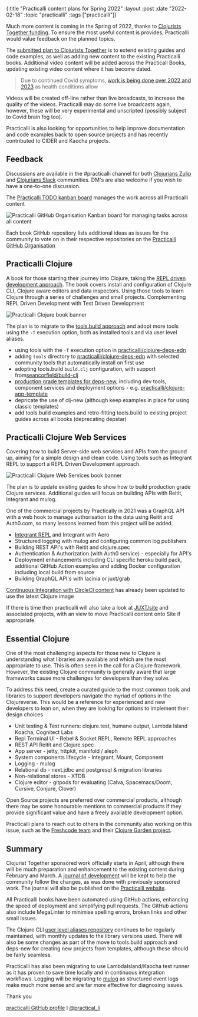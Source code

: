 {:title "Practicalli content plans for Spring 2022"
:layout :post
:date "2022-02-18"
:topic "practicalli"
:tags  ["practicalli"]}


Much more content is coming in the Spring of 2022, thanks to [Clojurists Together funding](https://www.clojuriststogether.org/news/q1-2022-funding-announcement/).  To ensure the most useful content is provides, Practicalli would value feedback on the planned topics.

The [submitted plan to Clojurists Together](https://www.clojuriststogether.org/news/q1-2022-funding-announcement/) is to extend existing guides and code examples, as well as adding new content to the existing Practicalli books.  Additional video content will be added across the Practicall Books, updating existing video content where it has become dated.

> Due to continued Covid symptoms, [work is being done over 2022 and 2023](https://github.com/practicalli/clojurists-together-journal/blob/summer-2022/2022-2023-updates.md) as health conditions allow

Videos will be created off-line rather than live broadcasts, to increase the quality of the videos.  Practicalli may do some live broadcasts again, however, these will be very experimental and unscripted (possibly subject to Covid brain fog too).

Practicalli is also looking for opportunities to help improve documentation and code examples back to open source projects and has recently contributed to CIDER and Kaocha projects.

<!-- more -->

## Feedback

Discussions are available in the #practicalli channel for both [Clojurians Zulip](https://clojurians.zulipchat.com/#narrow/stream/practicalli) and [Clojurians Slack](https://clojurians.slack.com/messages/practicalli) communities.  DM's are also welcome if you wish to have a one-to-one discussion.

The [Practicalli TODO kanban board](https://github.com/orgs/practicalli/projects/2/ "GitHub Project Kanban board") manages the work across all Practicalli content

![Practicalli GitHub Organisation Kanban board for managing tasks across all content](https://raw.githubusercontent.com/practicalli/graphic-design/live/github/practicalli-organisation-github-kanban-board.png)

Each book GitHub repository lists additional ideas as issues for the community to vote on in their respective repositories on the [Practicalli GitHub Organisation](https://github.com/practicalli/)


## Practicalli Clojure

A book for those starting their journey into Clojure, taking the [REPL driven development approach](https://practical.li/clojure/repl-driven-development.html).  The book covers install and configuration of Clojure CLI, Clojure aware editors and data inspectors.  Using those tools to learn Clojure through a series of challenges and small projects.  Complementing REPL Driven Development with Test Driven Development

![Practicalli Clojure book banner](https://raw.githubusercontent.com/practicalli/graphic-design/live/book-covers/practicalli-clojure-book-banner.png)

The plan is to migrate to the [tools.build approach](https://clojure.org/guides/tools_build) and adopt more tools using the `-T` execution option, both as installed tools and via user level aliases.

* using tools with the `-T` execution option in [practicalli/clojure-deps-edn](https://github.com/practicalli/clojure-deps-edn)
* adding `tools` directory to [practicalli/clojure-deps-edn](https://github.com/practicalli/clojure-deps-edn) with selected community tools that automatically install on first use
* adopting tools.build `build.clj` configuration, with support from[seancorfield/build-clj](https://github.com/seancorfield/build-clj)
* [production grade templates for deps-new](https://github.com/practicalli/clojure/issues/404), including dev tools, component services and deployment options - e.g. [practicalli/clojure-app-template](https://github.com/practicalli/clojure-app-template)
* depricate the use of clj-new (although keep examples in place for using classic templates)
* add tools.build examples and retro-fitting tools.build to existing project guides across all books (deprecating depstar)


## Practicalli Clojure Web Services

Covering how to build Server-side web services and APIs from the ground up, aiming for a simple design and clean code.  Using tools such as Integrant REPL to support a REPL Driven Development approach.

![Practicalli Clojure Web Services book banner](https://raw.githubusercontent.com/practicalli/graphic-design/live/book-covers/practicalli-clojure-web-services-book-banner.png)

The plan is to update existing guides to show how to build production grade Clojure services.  Additional guides will focus on building APIs with Reitit, Integrant and mulog.

One of the commercial projects by Practically in 2021 was a GraphQL API with a web hook to manage authorisation to the data using Reitit and Auth0.com, so many lessons learned from this project will be added.

* [Integrant REPL](https://practical.li/clojure-web-services/repl-driven-development/integrant-repl/) and Integrant with Aero
* Structured logging with mulog and configuring common log publishers
* Building REST API's with Reitit and clojure.spec
* Authentication & Authorization (with Auth0 service) - especially for API's
* Deployment enhancements including CLI specific heroku build pack, additional GitHub Action examples and adding Docker configuration including local build from source
* Building GraphQL API's with lacinia or juxt/grab

[Continuous Integration with CircleCI content](https://practical.li/clojure/continuous-integration/circle-ci/) has already been updated to use the latest Clojure image

If there is time then practicalli will also take a look at [JUXT/site](https://github.com/juxt/site) and associated projects, with an view to move Practicalli content onto Site if appropriate.


## Essential Clojure

One of the most challenging aspects for those new to Clojure is understanding what libraries are available and which are the most appropriate to use.  This is often seen in the call for a Clojure framework.  However, the existing Clojure community is generally aware that large frameworks cause more challenges for developers than they solve.

To address this need, create a curated guide to the most common tools and libraries to support developers navigate the myriad of options in the Clojureverse.  This would be a reference for experienced and new developers to lean on, when they are looking for options to implement their design choices

* Unit testing & Test runners: clojure.test, humane output, Lambda Island Koacha, Cognitect Labs
* Repl Terminal UI - Rebel & Socket REPL, Remote REPL approaches
* REST API Reitit and Clojure.spec
* App server - jetty, httpkit, manifold / aleph
* System components lifecycle - Integrant, Mount, Component
* Logging - mulog
* Relational db - next.jdbc and postgresql & migration libraries
* Non-relational stores - XTDB
* Clojure editor - gitpods for evaluating (Calva, Spacemacs/Doom, Cursive, Conjure, Clover)

Open Source projects are preferred over commercial products, although there may be some honourable mentions to commercial products if they provide significant value and have a freely available development option.

Practicalli plans to reach out to others in the community also working on this issue, such as the [Freshcode team](https://freshcodeit.com/portfolio#!/tab/338930672-5) and their [Clojure Garden project](https://github.com/clojure-garden/clojure-garden).

## Summary

Clojurist Together sponsored work officially starts in April, although there will be much preparation and enhancement to the existing content  during February and March.  A [journal of development](https://github.com/practicalli/clojurists-together-journal) will be kept to help the community follow the changes, as was done with previously sponsored work.  The journal will also be published on the [Practicalli website](https://practical.li/).

All Practicalli books have been automated using GitHub actions, enhancing the speed of deployment and simplifying pull requests.  The GitHub actions also include MegaLinter to minimise spelling errors, broken links and other small issues.

The Clojure CLI [user level aliases repository](https://github.com/practicalli/clojure-deps-edn) continues to be regularly maintained, with monthly updates to the library versions used.  There will also be some changes as part of the move to tools.build approach and deps-new for creating new projects from templates, although these should be fairly seamless.

Practicalli has also been migrating to use LambdaIsland/Kaocha test runner as it has proven to save time locally and in continuous integration workflows.  Logging will be migrating to [mulog](https://github.com/BrunoBonacci/mulog) as structured event logs make much more sense and are far more effective for diagnosing issues.

Thank you

[practicalli GitHub profile](https://github.com/practicalli) I [@practical_li](https://twitter.com/practical_li)
